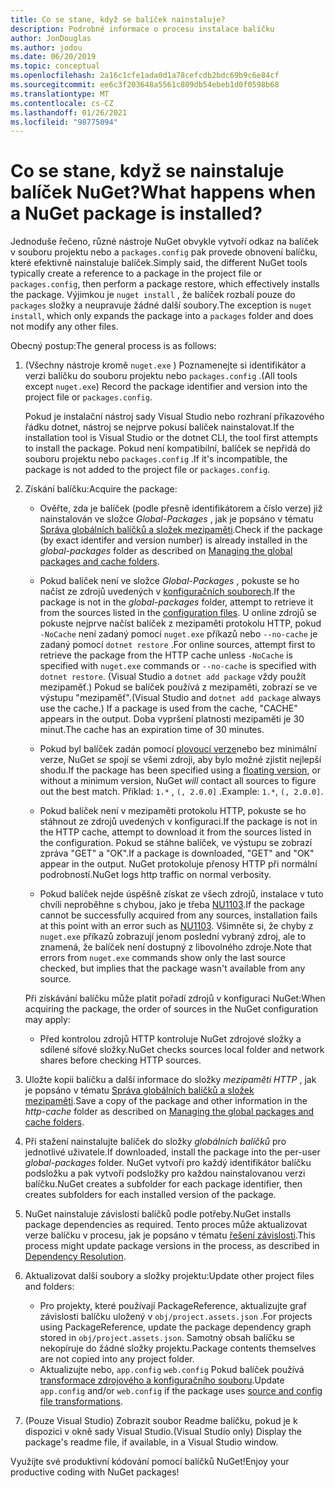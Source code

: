 ```yaml
---
title: Co se stane, když se balíček nainstaluje?
description: Podrobné informace o procesu instalace balíčku
author: JonDouglas
ms.author: jodou
ms.date: 06/20/2019
ms.topic: conceptual
ms.openlocfilehash: 2a16c1cfe1ada0d1a78cefcdb2bdc69b9c6e84cf
ms.sourcegitcommit: ee6c3f203648a5561c809db54ebeb1d0f0598b68
ms.translationtype: MT
ms.contentlocale: cs-CZ
ms.lasthandoff: 01/26/2021
ms.locfileid: "98775094"
---
```

# <a name="what-happens-when-a-nuget-package-is-installed"></a><span data-ttu-id="8eae8-103">Co se stane, když se nainstaluje balíček NuGet?</span><span class="sxs-lookup"><span data-stu-id="8eae8-103">What happens when a NuGet package is installed?</span></span>

<span data-ttu-id="8eae8-104">Jednoduše řečeno, různé nástroje NuGet obvykle vytvoří odkaz na balíček v souboru projektu nebo a `packages.config` pak provede obnovení balíčku, které efektivně nainstaluje balíček.</span><span class="sxs-lookup"><span data-stu-id="8eae8-104">Simply said, the different NuGet tools typically create a reference to a package in the project file or `packages.config`, then perform a package restore, which effectively installs the package.</span></span> <span data-ttu-id="8eae8-105">Výjimkou je `nuget install` , že balíček rozbalí pouze do `packages` složky a neupravuje žádné další soubory.</span><span class="sxs-lookup"><span data-stu-id="8eae8-105">The exception is `nuget install`, which only expands the package into a `packages` folder and does not modify any other files.</span></span>

<span data-ttu-id="8eae8-106">Obecný postup:</span><span class="sxs-lookup"><span data-stu-id="8eae8-106">The general process is as follows:</span></span>

1. <span data-ttu-id="8eae8-107">(Všechny nástroje kromě `nuget.exe` ) Poznamenejte si identifikátor a verzi balíčku do souboru projektu nebo `packages.config` .</span><span class="sxs-lookup"><span data-stu-id="8eae8-107">(All tools except `nuget.exe`) Record the package identifier and version into the project file or `packages.config`.</span></span>

   <span data-ttu-id="8eae8-108">Pokud je instalační nástroj sady Visual Studio nebo rozhraní příkazového řádku dotnet, nástroj se nejprve pokusí balíček nainstalovat.</span><span class="sxs-lookup"><span data-stu-id="8eae8-108">If the installation tool is Visual Studio or the dotnet CLI, the tool first attempts to install the package.</span></span> <span data-ttu-id="8eae8-109">Pokud není kompatibilní, balíček se nepřidá do souboru projektu nebo `packages.config` .</span><span class="sxs-lookup"><span data-stu-id="8eae8-109">If it's incompatible, the package is not added to the project file or `packages.config`.</span></span>

2. <span data-ttu-id="8eae8-110">Získání balíčku:</span><span class="sxs-lookup"><span data-stu-id="8eae8-110">Acquire the package:</span></span>
   - <span data-ttu-id="8eae8-111">Ověřte, zda je balíček (podle přesně identifikátorem a číslo verze) již nainstalován ve složce *Global-Packages* , jak je popsáno v tématu [Správa globálních balíčků a složek mezipaměti](../consume-packages/managing-the-global-packages-and-cache-folders.md).</span><span class="sxs-lookup"><span data-stu-id="8eae8-111">Check if the package (by exact identifer and version number) is already installed in the *global-packages* folder as described on [Managing the global packages and cache folders](../consume-packages/managing-the-global-packages-and-cache-folders.md).</span></span>

   - <span data-ttu-id="8eae8-112">Pokud balíček není ve složce *Global-Packages* , pokuste se ho načíst ze zdrojů uvedených v [konfiguračních souborech](../consume-packages/Configuring-NuGet-Behavior.md).</span><span class="sxs-lookup"><span data-stu-id="8eae8-112">If the package is not in the *global-packages* folder, attempt to retrieve it from the sources listed in the [configuration files](../consume-packages/Configuring-NuGet-Behavior.md).</span></span> <span data-ttu-id="8eae8-113">U online zdrojů se pokuste nejprve načíst balíček z mezipaměti protokolu HTTP, pokud `-NoCache` není zadaný pomocí `nuget.exe` příkazů nebo `--no-cache` je zadaný pomocí `dotnet restore` .</span><span class="sxs-lookup"><span data-stu-id="8eae8-113">For online sources, attempt first to retrieve the package from the HTTP cache unless `-NoCache` is specified with `nuget.exe` commands or `--no-cache` is specified with `dotnet restore`.</span></span> <span data-ttu-id="8eae8-114">(Visual Studio a `dotnet add package` vždy použít mezipaměť.) Pokud se balíček používá z mezipaměti, zobrazí se ve výstupu "mezipaměť".</span><span class="sxs-lookup"><span data-stu-id="8eae8-114">(Visual Studio and `dotnet add package` always use the cache.) If a package is used from the cache, "CACHE" appears in the output.</span></span> <span data-ttu-id="8eae8-115">Doba vypršení platnosti mezipaměti je 30 minut.</span><span class="sxs-lookup"><span data-stu-id="8eae8-115">The cache has an expiration time of 30 minutes.</span></span>

   - <span data-ttu-id="8eae8-116">Pokud byl balíček zadán pomocí [plovoucí verze](../consume-packages/Package-References-in-Project-Files.md#floating-versions)nebo bez minimální verze, NuGet *se* spojí se všemi zdroji, aby bylo možné zjistit nejlepší shodu.</span><span class="sxs-lookup"><span data-stu-id="8eae8-116">If the package has been specified using a [floating version](../consume-packages/Package-References-in-Project-Files.md#floating-versions), or without a minimum version, NuGet *will* contact all sources to figure out the best match.</span></span>
   <span data-ttu-id="8eae8-117">Příklad: `1.*` , `(, 2.0.0]` .</span><span class="sxs-lookup"><span data-stu-id="8eae8-117">Example: `1.*`, `(, 2.0.0]`.</span></span>

   - <span data-ttu-id="8eae8-118">Pokud balíček není v mezipaměti protokolu HTTP, pokuste se ho stáhnout ze zdrojů uvedených v konfiguraci.</span><span class="sxs-lookup"><span data-stu-id="8eae8-118">If the package is not in the HTTP cache, attempt to download it from the sources listed in the configuration.</span></span> <span data-ttu-id="8eae8-119">Pokud se stáhne balíček, ve výstupu se zobrazí zpráva "GET" a "OK".</span><span class="sxs-lookup"><span data-stu-id="8eae8-119">If a package is downloaded, "GET" and "OK" appear in the output.</span></span> <span data-ttu-id="8eae8-120">NuGet protokoluje přenosy HTTP při normální podrobností.</span><span class="sxs-lookup"><span data-stu-id="8eae8-120">NuGet logs http traffic on normal verbosity.</span></span>

   - <span data-ttu-id="8eae8-121">Pokud balíček nejde úspěšně získat ze všech zdrojů, instalace v tuto chvíli neproběhne s chybou, jako je třeba [NU1103](../reference/errors-and-warnings/NU1103.md).</span><span class="sxs-lookup"><span data-stu-id="8eae8-121">If the package cannot be successfully acquired from any sources, installation fails at this point with an error such as [NU1103](../reference/errors-and-warnings/NU1103.md).</span></span> <span data-ttu-id="8eae8-122">Všimněte si, že chyby z `nuget.exe` příkazů zobrazují jenom poslední vybraný zdroj, ale to znamená, že balíček není dostupný z libovolného zdroje.</span><span class="sxs-lookup"><span data-stu-id="8eae8-122">Note that errors from `nuget.exe` commands show only the last source checked, but implies that the package wasn't available from any source.</span></span>

   <span data-ttu-id="8eae8-123">Při získávání balíčku může platit pořadí zdrojů v konfiguraci NuGet:</span><span class="sxs-lookup"><span data-stu-id="8eae8-123">When acquiring the package, the order of sources in the NuGet configuration may apply:</span></span>

   - <span data-ttu-id="8eae8-124">Před kontrolou zdrojů HTTP kontroluje NuGet zdrojové složky a sdílené síťové složky.</span><span class="sxs-lookup"><span data-stu-id="8eae8-124">NuGet checks sources local folder and network shares before checking HTTP sources.</span></span>

3. <span data-ttu-id="8eae8-125">Uložte kopii balíčku a další informace do složky *mezipaměti HTTP* , jak je popsáno v tématu [Správa globálních balíčků a složek mezipaměti](../consume-packages/managing-the-global-packages-and-cache-folders.md).</span><span class="sxs-lookup"><span data-stu-id="8eae8-125">Save a copy of the package and other information in the *http-cache* folder as described on [Managing the global packages and cache folders](../consume-packages/managing-the-global-packages-and-cache-folders.md).</span></span>

4. <span data-ttu-id="8eae8-126">Při stažení nainstalujte balíček do složky *globálních balíčků* pro jednotlivé uživatele.</span><span class="sxs-lookup"><span data-stu-id="8eae8-126">If downloaded, install the package into the per-user *global-packages* folder.</span></span> <span data-ttu-id="8eae8-127">NuGet vytvoří pro každý identifikátor balíčku podsložku a pak vytvoří podsložky pro každou nainstalovanou verzi balíčku.</span><span class="sxs-lookup"><span data-stu-id="8eae8-127">NuGet creates a subfolder for each package identifier, then creates subfolders for each installed version of the package.</span></span>

5. <span data-ttu-id="8eae8-128">NuGet nainstaluje závislosti balíčků podle potřeby.</span><span class="sxs-lookup"><span data-stu-id="8eae8-128">NuGet installs package dependencies as required.</span></span> <span data-ttu-id="8eae8-129">Tento proces může aktualizovat verze balíčku v procesu, jak je popsáno v tématu [řešení závislosti](../concepts/dependency-resolution.md).</span><span class="sxs-lookup"><span data-stu-id="8eae8-129">This process might update package versions in the process, as described in [Dependency Resolution](../concepts/dependency-resolution.md).</span></span>

6. <span data-ttu-id="8eae8-130">Aktualizovat další soubory a složky projektu:</span><span class="sxs-lookup"><span data-stu-id="8eae8-130">Update other project files and folders:</span></span>

    - <span data-ttu-id="8eae8-131">Pro projekty, které používají PackageReference, aktualizujte graf závislosti balíčku uložený v `obj/project.assets.json` .</span><span class="sxs-lookup"><span data-stu-id="8eae8-131">For projects using PackageReference, update the package dependency graph stored in `obj/project.assets.json`.</span></span> <span data-ttu-id="8eae8-132">Samotný obsah balíčku se nekopíruje do žádné složky projektu.</span><span class="sxs-lookup"><span data-stu-id="8eae8-132">Package contents themselves are not copied into any project folder.</span></span>
    - <span data-ttu-id="8eae8-133">Aktualizujte nebo, `app.config` `web.config` Pokud balíček používá [transformace zdrojového a konfiguračního souboru](../create-packages/source-and-config-file-transformations.md).</span><span class="sxs-lookup"><span data-stu-id="8eae8-133">Update `app.config` and/or `web.config` if the package uses [source and config file transformations](../create-packages/source-and-config-file-transformations.md).</span></span>

7. <span data-ttu-id="8eae8-134">(Pouze Visual Studio) Zobrazit soubor Readme balíčku, pokud je k dispozici v okně sady Visual Studio.</span><span class="sxs-lookup"><span data-stu-id="8eae8-134">(Visual Studio only) Display the package's readme file, if available, in a Visual Studio window.</span></span>

<span data-ttu-id="8eae8-135">Využijte své produktivní kódování pomocí balíčků NuGet!</span><span class="sxs-lookup"><span data-stu-id="8eae8-135">Enjoy your productive coding with NuGet packages!</span></span>
